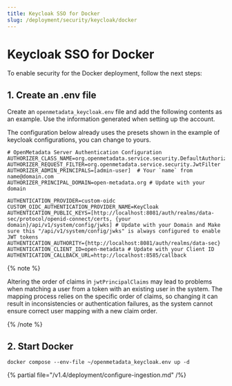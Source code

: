 ```yaml
---
title: Keycloak SSO for Docker
slug: /deployment/security/keycloak/docker
---
```


# Keycloak SSO for Docker

To enable security for the Docker deployment, follow the next steps:

## 1. Create an .env file

Create an `openmetadata_keycloak.env` file and add the following contents as an example. Use the information
generated when setting up the account.

The configuration below already uses the presets shown in the example of keycloak configurations, you can change to yours.

```shell
# OpenMetadata Server Authentication Configuration
AUTHORIZER_CLASS_NAME=org.openmetadata.service.security.DefaultAuthorizer
AUTHORIZER_REQUEST_FILTER=org.openmetadata.service.security.JwtFilter
AUTHORIZER_ADMIN_PRINCIPALS=[admin-user]  # Your `name` from name@domain.com
AUTHORIZER_PRINCIPAL_DOMAIN=open-metadata.org # Update with your domain

AUTHENTICATION_PROVIDER=custom-oidc
CUSTOM_OIDC_AUTHENTICATION_PROVIDER_NAME=KeyCloak
AUTHENTICATION_PUBLIC_KEYS=[http://localhost:8081/auth/realms/data-sec/protocol/openid-connect/certs, {your domain}/api/v1/system/config/jwks] # Update with your Domain and Make sure this "/api/v1/system/config/jwks" is always configured to enable JWT tokens
AUTHENTICATION_AUTHORITY={http://localhost:8081/auth/realms/data-sec}
AUTHENTICATION_CLIENT_ID=open-metadata # Update with your Client ID
AUTHENTICATION_CALLBACK_URL=http://localhost:8585/callback
```

{% note %}

Altering the order of claims in `jwtPrincipalClaims` may lead to problems when matching a user from a token with an existing user in the system. The mapping process relies on the specific order of claims, so changing it can result in inconsistencies or authentication failures, as the system cannot ensure correct user mapping with a new claim order.

{% /note %}

## 2. Start Docker

```commandline
docker compose --env-file ~/openmetadata_keycloak.env up -d
```

{% partial file="/v1.4/deployment/configure-ingestion.md" /%}
